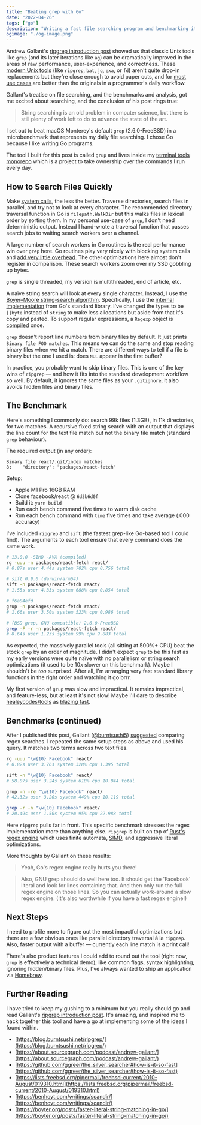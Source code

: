 ```yaml
---
title: "Beating grep with Go"
date: "2022-04-26"
tags: ["go"]
description: "Writing a fast file searching program and benchmarking it."
ogimage: "./og-image.png"
---
```


Andrew Gallant's [ripgrep introduction post](https://blog.burntsushi.net/ripgrep/) showed us that classic Unix tools like `grep` (and its later iterations like `ag`) can be dramatically improved in the areas of raw performance, user-experience, and correctness. These [modern Unix tools](https://github.com/ibraheemdev/modern-unix) (like `ripgrep`, `bat`, `jq`, `exa`, or `fd`) aren't quite drop-in replacements but they're close enough to avoid paper cuts, and for [most use cases](https://github.com/BurntSushi/ripgrep#why-shouldnt-i-use-ripgrep) are better than the originals in a programmer's daily workflow.

Gallant's treatise on file searching, and the benchmarks and analysis, got me excited about searching, and the conclusion of his post rings true:

> String searching is an old problem in computer science, but there is still plenty of work left to do to advance the state of the art.

I set out to beat macOS Monterey's default `grep` (2.6.0-FreeBSD) in a microbenchmark that represents my daily file searching. I chose Go because I like writing Go programs.

The tool I built for this post is called `grup` and lives inside my [terminal tools monorepo](https://github.com/healeycodes/tools) which is a project to take ownership over the commands I run every day.

## How to Search Files Quickly

Make [system calls](https://man7.org/linux/man-pages/man2/lstat.2.html), the less the better. Traverse directories, search files in parallel, and try not to look at every character. The recommended directory traversal function in Go is `filepath.WalkDir` but this walks files in lexical order by sorting them. In my personal use-case of `grep`, I don't need deterministic output. Instead I hand-wrote a traversal function that passes search jobs to waiting search workers over a channel.

A large number of search workers in Go routines is the real performance win over `grep` here. Go routines play very nicely with blocking system calls and [add very little overhead](https://utcc.utoronto.ca/~cks/space/blog/programming/GoSchedulerAndSyscalls). The other optimizations here almost don't register in comparison. These search workers zoom over my SSD gobbling up bytes.

`grep` is single threaded, my version is multithreaded, end of article, etc.

A naïve string search will look at every single character. Instead, I use the [Boyer–Moore string-search algorithm](https://en.wikipedia.org/wiki/Boyer%E2%80%93Moore_string-search_algorithm). Specifically, I use the [internal implementation](https://go.googlesource.com/go/+/go1.18.1/src/strings/search.go) from Go's standard library. I've changed the types to be `[]byte` instead of `string` to make less allocations but aside from that it's copy and pasted. To support regular expressions, a `Regexp` object is [compiled](https://pkg.go.dev/regexp#Compile) once.

`grep` doesn't report line numbers from binary files by default. It just prints `Binary file FOO matches`. This means we can do the same and stop reading binary files when we hit a match. There are different ways to tell if a file is binary but the one I used is: does `NUL` appear in the first buffer?

In practice, you probably want to skip binary files. This is one of the key wins of `ripgrep` — and how it fits into the standard development workflow so well. By default, it ignores the same files as your `.gitignore`, it also avoids hidden files and binary files.

## The Benchmark

Here's something I commonly do: search 99k files (1.3GB), in 11k directories, for two matches. A recursive fixed string search with an output that displays the line count for the text file match but not the binary file match (standard `grep` behaviour).

The required output (in any order):

```text
Binary file react/.git/index matches
8:    "directory": "packages/react-fetch"
```

Setup:

- Apple M1 Pro 16GB RAM
- Clone facebook/react @ `6d3b6d0f`
- Build it: `yarn build`
- Run each bench command five times to warm disk cache
- Run each bench command with `time` five times and take average (.000 accuracy)

I've included `ripgrep` and `sift` (the fastest grep-like Go-based tool I could find). The arguments to each tool ensure that every command does the same work.

```bash
# 13.0.0 -SIMD -AVX (compiled)
rg -uuu -n packages/react-fetch react/
# 0.87s user 4.44s system 702% cpu 0.756 total

# sift 0.9.0 (darwin/arm64)
sift -n packages/react-fetch react/
# 1.55s user 4.33s system 688% cpu 0.854 total

# f6a04efd
grup -n packages/react-fetch react/
# 1.66s user 3.50s system 523% cpu 0.986 total

# (BSD grep, GNU compatible) 2.6.0-FreeBSD
grep -F -r -n packages/react-fetch react/
# 8.64s user 1.23s system 99% cpu 9.883 total
```

As expected, the massively parallel tools (all sitting at 500%+ CPU) beat the stock `grep` by an order of magnitude. I didn't expect `grup` to be this fast as my early versions were quite naïve with no parallelism or string search optimizations (it used to be 10x slower on this benchmark). Maybe I shouldn't be *too* surprised. After all, I'm arranging very fast standard library functions in the right order and watching it go brrr.

My first version of `grup` was slow and impractical. It remains impractical, and feature-less, but at least it's not slow! Maybe I'll dare to describe [healeycodes/tools](https://github.com/healeycodes/tools) as [blazing fast](https://twitter.com/acdlite/status/974390255393505280).

## Benchmarks (continued)

After I published this post, Gallant ([@burntsushi5](https://twitter.com/burntsushi5)) [suggested](https://twitter.com/burntsushi5/status/1519279733703331841) comparing regex searches. I repeated the same setup steps as above and used his query. It matches two terms across two text files.

```bash
rg -uuu "\w{10} Facebook" react/
# 0.82s user 3.76s system 328% cpu 1.395 total

sift -n "\w{10} Facebook" react/
# 58.07s user 3.24s system 610% cpu 10.044 total

grup -n -re "\w{10} Facebook" react/
# 42.32s user 3.20s system 449% cpu 10.119 total

grep -r -n "\w{10} Facebook" react/
# 20.49s user 1.50s system 95% cpu 22.988 total
```

Here `ripgrep` pulls far in front. This specific benchmark stresses the regex implementation more than anything else. `ripgrep` is built on top of [Rust's regex engine](https://github.com/rust-lang/regex) which uses finite automata, [SIMD](https://github.com/BurntSushi/ripgrep/discussions/1822), and aggressive literal optimizations.

More thoughts by Gallant on these results:

> Yeah, Go's regex engine really hurts you there!

> Also, GNU grep should do well here too. It should get the 'Facebook' literal and look for lines containing that. And then only run the full regex engine on those lines. So you can actually work-around a slow regex engine. (It's also worthwhile if you have a fast regex engine!)

## Next Steps

I need to profile more to figure out the most impactful optimizations but there are a few obvious ones like parallel directory traversal à la `ripgrep`. Also, faster output with a buffer — currently each line match is a print call!

There's also product features I could add to round out the tool (right now, `grup` is effectively a technical demo); like common flags, syntax highlighting, ignoring hidden/binary files. Plus, I've always wanted to ship an application via [Homebrew](https://brew.sh/).

## Further Reading

I have tried to keep my gushing to a minimum but you really should go and read Gallant's [ripgrep introduction post](https://blog.burntsushi.net/ripgrep/). It's amazing, and inspired me to hack together this tool and have a go at implementing some of the ideas I found within.

- [https://blog.burntsushi.net/ripgrep/](https://blog.burntsushi.net/ripgrep/)
- [https://about.sourcegraph.com/podcast/andrew-gallant/](https://about.sourcegraph.com/podcast/andrew-gallant/)
- [https://github.com/ggreer/the_silver_searcher#how-is-it-so-fast](https://github.com/ggreer/the_silver_searcher#how-is-it-so-fast)
- [https://lists.freebsd.org/pipermail/freebsd-current/2010-August/019310.html](https://lists.freebsd.org/pipermail/freebsd-current/2010-August/019310.html)
- [https://benhoyt.com/writings/scandir/](https://benhoyt.com/writings/scandir/)
- [https://boyter.org/posts/faster-literal-string-matching-in-go/](https://boyter.org/posts/faster-literal-string-matching-in-go/)
